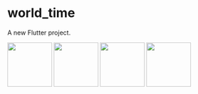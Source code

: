 # world_time

A new Flutter project.

<img src="https://user-images.githubusercontent.com/60323598/149527091-526a8f2e-33fe-41a5-8c60-5250ddd73352.png" height="100" >

<img src="https://user-images.githubusercontent.com/60323598/149527477-35384bcf-f34d-4799-b5c4-071ff2cc9f19.png" height="100" >

<img src="https://user-images.githubusercontent.com/60323598/149527502-ae519989-31a0-44f6-88d2-d3277bc28e38.png" height="100" >

<img src="https://user-images.githubusercontent.com/60323598/149527512-222040f5-c5f3-4ead-92c5-6ddacf798787.png" height="100" >

